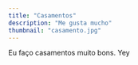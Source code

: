 ```yaml
---
title: "Casamentos"
description: "Me gusta mucho"
thumbnail: "casamento.jpg"
---
```

Eu faço casamentos muito bons.
Yey